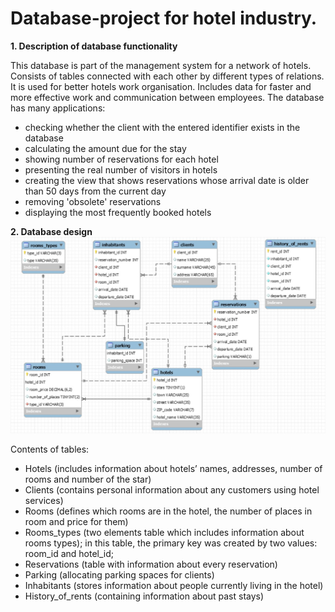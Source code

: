 # Database-project for hotel industry.

**1.	Description of database functionality**

This database is part of the management system for a network of hotels. Consists of tables connected with each other by different 
types of relations. It is used for better hotels work organisation. Includes data for faster and more effective work and communication 
between employees. 
The database has many applications:
   - checking whether the client with the entered identifier exists in the database
   - calculating the amount due for the stay
   - showing number of reservations for each hotel
   - presenting the real number of visitors in hotels
   - creating the view that shows reservations whose arrival date is older than 50 days from the current day
   - removing 'obsolete' reservations
   - displaying the most frequently booked hotels

**2.	Database design**
![alt text]( https://github.com/sliwkam/Database-project/blob/master/ERP.jpg)

Contents of tables:
-	Hotels (includes information about hotels’ names, addresses, number of rooms and number of the star) 
-	Clients (contains personal information about any customers using hotel services) 
-	Rooms (defines which rooms are in the hotel, the number of places in room and price for them) 
-	Rooms_types (two elements table which includes information about rooms types); in this table, the primary key was created by two          values: room_id and hotel_id;
-	Reservations (table with information about every reservation) 
-	Parking (allocating parking spaces for clients) 
-	Inhabitants (stores information about people currently living in the hotel)
-	History_of_rents (containing information about past stays)
